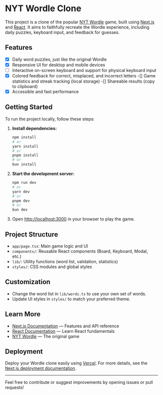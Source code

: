 # NYT Wordle Clone

This project is a clone of the popular [NYT Wordle](https://www.nytimes.com/games/wordle/index.html) game, built using [Next.js](https://nextjs.org) and [React](https://react.dev). It aims to faithfully recreate the Wordle experience, including daily puzzles, keyboard input, and feedback for guesses.

## Features

-[x] Daily word puzzles, just like the original Wordle
-[x] Responsive UI for desktop and mobile devices
-[ ] Interactive on-screen keyboard and support for physical keyboard input
-[x] Colored feedback for correct, misplaced, and incorrect letters
-[] Game statistics and streak tracking (local storage)
-[] Shareable results (copy to clipboard)
-[x] Accessible and fast performance

## Getting Started

To run the project locally, follow these steps:

1. **Install dependencies:**

    ```bash
    npm install
    # or
    yarn install
    # or
    pnpm install
    # or
    bun install
    ```

2. **Start the development server:**

    ```bash
    npm run dev
    # or
    yarn dev
    # or
    pnpm dev
    # or
    bun dev
    ```

3. Open [http://localhost:3000](http://localhost:3000) in your browser to play the game.

## Project Structure

- `app/page.tsx`: Main game logic and UI
- `components/`: Reusable React components (Board, Keyboard, Modal, etc.)
- `lib/`: Utility functions (word list, validation, statistics)
- `styles/`: CSS modules and global styles

## Customization

- Change the word list in `lib/words.ts` to use your own set of words.
- Update UI styles in `styles/` to match your preferred theme.

## Learn More

- [Next.js Documentation](https://nextjs.org/docs) — Features and API reference
- [React Documentation](https://react.dev/learn) — Learn React fundamentals
- [NYT Wordle](https://www.nytimes.com/games/wordle/index.html) — The original game

## Deployment

Deploy your Wordle clone easily using [Vercel](https://vercel.com/new). For more details, see the [Next.js deployment documentation](https://nextjs.org/docs/app/building-your-application/deploying).

---

Feel free to contribute or suggest improvements by opening issues or pull requests!

